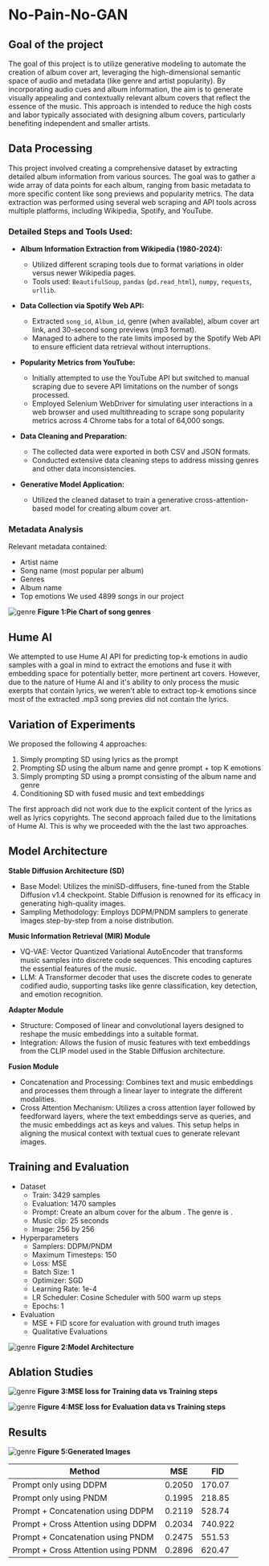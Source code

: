 
# No-Pain-No-GAN

## Goal of the project

The goal of this project is to utilize generative modeling to automate the creation of album cover art, leveraging the high-dimensional semantic space of audio and metadata (like genre and artist popularity). By incorporating audio cues and album information, the aim is to generate visually appealing and contextually relevant album covers that reflect the essence of the music. This approach is intended to reduce the high costs and labor typically associated with designing album covers, particularly benefiting independent and smaller artists.

## Data Processing
This project involved creating a comprehensive dataset by extracting detailed album information from various sources. The goal was to gather a wide array of data points for each album, ranging from basic metadata to more specific content like song previews and popularity metrics. The data extraction was performed using several web scraping and API tools across multiple platforms, including Wikipedia, Spotify, and YouTube.

### Detailed Steps and Tools Used:

- **Album Information Extraction from Wikipedia (1980-2024):**
  - Utilized different scraping tools due to format variations in older versus newer Wikipedia pages.
  - Tools used: `BeautifulSoup`, `pandas` (`pd.read_html`), `numpy`, `requests`, `urllib`.

- **Data Collection via Spotify Web API:**
  - Extracted `song_id`, `Album_id`, genre (when available), album cover art link, and 30-second song previews (mp3 format).
  - Managed to adhere to the rate limits imposed by the Spotify Web API to ensure efficient data retrieval without interruptions.

- **Popularity Metrics from YouTube:**
  - Initially attempted to use the YouTube API but switched to manual scraping due to severe API limitations on the number of songs processed.
  - Employed Selenium WebDriver for simulating user interactions in a web browser and used multithreading to scrape song popularity metrics across 4 Chrome tabs for a total of 64,000 songs.

- **Data Cleaning and Preparation:**
  - The collected data were exported in both CSV and JSON formats.
  - Conducted extensive data cleaning steps to address missing genres and other data inconsistencies.

- **Generative Model Application:**
  - Utilized the cleaned dataset to train a generative cross-attention-based model for creating album cover art.

### Metadata Analysis
Relevant metadata contained:

- Artist name
- Song name (most popular per album)
- Genres
- Album name
- Top emotions
We used 4899 songs in our project

![genre](img/genre_pie_chart.png)
**Figure 1:Pie Chart of song genres**

## Hume AI
We attempted to use Hume AI API for predicting top-k emotions in audio samples with a goal in mind to extract the emotions and fuse it with embedding space for potentially better, more pertinent art covers. However, due to the nature of Hume AI and it's ability to only process the music exerpts that contain lyrics, we weren't able to extract top-k emotions since most of the extracted .mp3 song previes did not contain the lyrics.

## Variation of Experiments
We proposed the following 4 approaches:
1. Simply prompting SD using lyrics as the prompt
2. Prompting SD using the album name and genre prompt + top K emotions
3. Simply prompting SD using a prompt consisting of the album name and genre
4. Conditioning SD with fused music and text embeddings

The first approach did not work due to the explicit content of the lyrics as well as lyrics copyrights. The second approach failed due to the limitations of Hume AI. This is why we proceeded with the the last two approaches.

## Model Architecture

**Stable Diffusion Architecture (SD)**

- Base Model: Utilizes the miniSD-diffusers, fine-tuned from the Stable Diffusion v1.4 checkpoint. Stable Diffusion is renowned for its efficacy in generating high-quality images.
- Sampling Methodology: Employs DDPM/PNDM samplers to generate images step-by-step from a noise distribution.

**Music Information Retrieval (MIR) Module**
- VQ-VAE: Vector Quantized Variational AutoEncoder that transforms music samples into discrete code sequences. This encoding captures the essential features of the music.
- LLM: A Transformer decoder that uses the discrete codes to generate codified audio, supporting tasks like genre classification, key detection, and emotion recognition.

**Adapter Module**
- Structure: Composed of linear and convolutional layers designed to reshape the music embeddings into a suitable format.
- Integration: Allows the fusion of music features with text embeddings from the CLIP model used in the Stable Diffusion architecture.

**Fusion Module**
- Concatenation and Processing: Combines text and music embeddings and processes them through a linear layer to integrate the different modalities.
- Cross Attention Mechanism: Utilizes a cross attention layer followed by feedforward layers, where the text embeddings serve as queries, and the music embeddings act as keys and values. This setup helps in aligning the musical context with textual cues to generate relevant images.

## Training and Evaluation
- Dataset
  - Train: 3429 samples
  - Evaluation: 1470 samples
  - Prompt: Create an album cover for the album <album name>. The genre is <genre>.
  - Music clip: 25 seconds
  - Image: 256 by 256
- Hyperparameters
  - Samplers: DDPM/PNDM
  - Maximum Timesteps: 150
  - Loss: MSE
  - Batch Size: 1
  - Optimizer: SGD
  - Learning Rate: 1e-4
  - LR Scheduler: Cosine Scheduler with 500 warm up steps
  - Epochs: 1
- Evaluation
  - MSE + FID score for evaluation with ground truth images
  - Qualitative Evaluations



![genre](img/model_architecture.png)
**Figure 2:Model Architecture**

## Ablation Studies
![genre](img/Train_MSE.png)
**Figure 3:MSE loss for Training data vs Training steps**

![genre](img/Evalution_MSE.png)
**Figure 4:MSE loss for Evaluation data vs Training steps**

## Results
![genre](img/results.png)
**Figure 5:Generated Images**

| Method | MSE | FID |
|----------|----------|----------|
| Prompt only using DDPM | 0.2050 | 170.07 |
| Prompt only using PNDM | 0.1995 | 218.85 |
| Prompt + Concatenation using DDPM | 0.2119 | 528.74 |
| Prompt + Cross Attention using DDPM | 0.2034 | 740.922 |
| Prompt + Concatenation using PNDM | 0.2475 | 551.53 |
| Prompt + Cross Attention using PDNM | 0.2896 | 620.47 |




